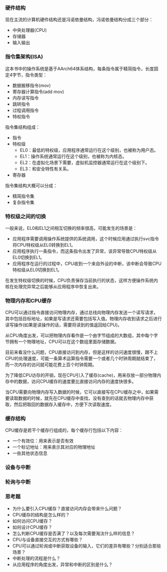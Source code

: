 ### 硬件结构

现在主流的计算机硬件结构还是冯诺依曼结构，冯诺依曼结构分成三个部分：

+ 中央处理器(CPU)
+ 存储器
+ 输入输出

### 指令集架构(ISA)

这本书中的操作系统是基于AArch64体系结构，每条指令属于精简指令，长度固定4字节，指令类型：

+ 数据搬移指令(mov)
+ 寄存器计算指令(add mov)
+ 内存读写指令
+ 跳转指令
+ 过程调用指令
+ 特权指令

指令集结构组成：

+ 指令
+ 特权级
  + EL0：最低的特权级，应用程序通常运行在这个级别，也被称为用户态。
  + EL1：操作系统通常运行在这个级别，也被称为内核态。
  + EL2：在虚拟化场景下需要，虚拟机监控器通常运行在这个级别下。
  + EL3：和安全特性有关系。
+ 寄存器

指令集结构大概可以分成：

+ 精简指令集
+ 复杂指令集

### 特权级之间的切换

一般来说，EL0和EL1之间相互切换的频率很高，可能发生的场景是：

+ 应用程序需要调用操作系统提供的系统调用，这个时候应用通过执行svc指令将CPU特权级从EL0转换到EL1。
+ 应用程序执行一条指令，而这条指令出发了异常，该异常导致CPU特权级从EL0切换到EL1。
+ 应用程序在运行的过程中，CPU收到一个来自外设的中断，该中断会导致CPU特权级从EL0切换到EL1。

在发生特权级切换的时候，CPU负责保存当前执行的状态，这样方便操作系统内核在处理完异常之后能够从应用程序中恢复出来。

### 物理内存和CPU缓存

CPU可以通过指令直接访问物理内存，通过总线向物理内存发送一个读写请求，其中包括目标地址，如果是写请求还需要包括写入值。物理内存收到请求之后进行读写操作(如果是读操作的话，需要将读到的值返回给CPU)。

从CPU角度出发，可以把物理内存看作是一个由字节组成的大数组，其中每个字节拥有一个物理地址，CPU可以在这个数组里面存储数据。

目前来看没什么问题，CPU直接访问到内存，但是这样的访问速度很慢，跟不上CPU的处理速度，可能一条算术运算指令需要一个或者几个时钟周期就结束了，而一次内存的访问就可能花费上百个时钟周期。

为了降低CPU访存的开销，现在CPU引入了缓存(cache)，用来存放一部分物理内存中的数据，访问CPU缓存的速度要比直接访问内存的速度快很多。

当CPU需要向物理内存写入数据的时候，它可以直接写在CPU缓存之中，如果需要读取数据的时候，就先在CPU缓存中查找，没有查到的话就去物理内存中获取，然后把取回的数据存入缓存中，方便下次读取速度。

### 缓存结构

CPU缓存是若干个缓存行组成的，每个缓存行包括以下内容：

+ 一个有效位：用来表示是否有效
+ 一个标记地址：用来表示其对应的物理地址
+ 一些其他状态信息

### 设备与中断

### 轮询与中断

### 思考题

+ 为什么要引入CPU缓存？直接访问内存会带来什么问题？
+ CPU缓存的结构是怎么样的？
+ 如何访问CPU缓存？
+ 如何设计CPU缓存？
+ 怎么判断CPU缓存是否满了？以及每次需要淘汰什么样的信息？
+ CPU与设备直接交互的方式有哪些？
+ CPU可以通过轮询或中断获取设备的输入，它们的差异有哪些？分别适合那些场景？
+ 中断处理的流程是什么？
+ 从应用程序的角度出发，异常和中断的区别是什么？
